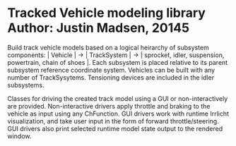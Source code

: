 Tracked Vehicle modeling library
Author: Justin Madsen, 20145
========

Build track vehicle models based on a logical heirarchy of subsystem components: | Vehicle | -> | TrackSystem | -> | sprocket, idler, suspension, powertrain, chain of shoes |.
Each subsystem is placed relative to its parent subsystem reference coordinate system.
Vehicles can be built with any number of TrackSysytems.
Tensioning devices are included in the idler subsystems.

Classes for driving the created track model using a GUI or non-interactively are provided.
Non-interactive drivers apply throttle and braking to the vehicle as input using any ChFunction.
GUI drivers work with runtime Irrlicht visualization, and take user input in the form of forward throttle/steering.
GUI drivers also print selected runtime model state output to the rendered window.
